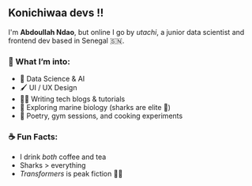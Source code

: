 ## Konichiwaa devs !!

I'm **Abdoullah Ndao**, but online I go by *utachi*, a junior data scientist and frontend dev based in Senegal 🇸🇳.  

### 🧠 What I’m into:
- 🧪 Data Science & AI
- 🖌️ UI / UX Design
- ✍🏽 Writing tech blogs & tutorials
- 🧭 Exploring marine biology (sharks are elite 🦈)
- 📜 Poetry, gym sessions, and cooking experiments

### ☕ Fun Facts:
- I drink *both* coffee and tea  
- Sharks > everything  
- *Transformers* is peak fiction 🤖🔥

